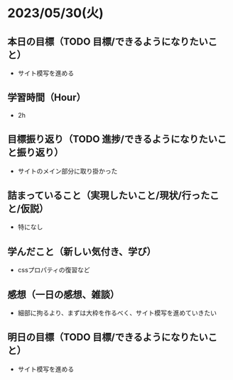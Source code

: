 
# 2023/05/30(火)

## 本日の目標（TODO 目標/できるようになりたいこと）

- サイト模写を進める

## 学習時間（Hour）

- 2h

## 目標振り返り（TODO 進捗/できるようになりたいこと振り返り）

- サイトのメイン部分に取り掛かった

## 詰まっていること（実現したいこと/現状/行ったこと/仮説）

- 特になし

## 学んだこと（新しい気付き、学び）

- cssプロパティの復習など

## 感想（一日の感想、雑談）

- 細部に拘るより、まずは大枠を作るべく、サイト模写を進めていきたい

## 明日の目標（TODO 目標/できるようになりたいこと）

- サイト模写を進める
